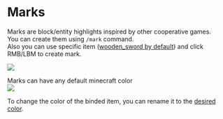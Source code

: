 # Marks
Marks are block/entity highlights inspired by other cooperative games.  
You can create them using `/mark` command.  
Also you can use specific item ([wooden_sword by default](../../configuration/#commandmark)) and click RMB/LBM to create mark.

![](https://i.imgur.com/FNCy6w7.gif)

Marks can have any default minecraft color  
![](https://i.imgur.com/sYsAbV6.png)

To change the color of the binded item, you can rename it to the [desired color](https://hub.spigotmc.org/javadocs/bukkit/org/bukkit/Color.html).
